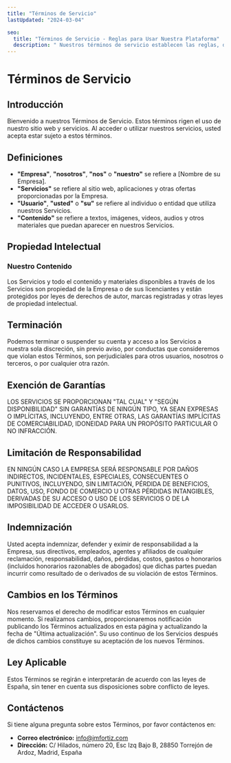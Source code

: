 ```yaml
---
title: "Términos de Servicio"
lastUpdated: "2024-03-04"

seo:
  title: "Términos de Servicio - Reglas para Usar Nuestra Plataforma"
  description: " Nuestros términos de servicio establecen las reglas, directrices y acuerdos legales entre usted y nuestra empresa."
---
```

# Términos de Servicio

## Introducción

Bienvenido a nuestros Términos de Servicio. Estos términos rigen el uso de nuestro sitio web y servicios. Al acceder o utilizar nuestros servicios, usted acepta estar sujeto a estos términos.

## Definiciones

- **"Empresa"**, **"nosotros"**, **"nos"** o **"nuestro"** se refiere a [Nombre de su Empresa].
- **"Servicios"** se refiere al sitio web, aplicaciones y otras ofertas proporcionadas por la Empresa.
- **"Usuario"**, **"usted"** o **"su"** se refiere al individuo o entidad que utiliza nuestros Servicios.
- **"Contenido"** se refiere a textos, imágenes, videos, audios y otros materiales que puedan aparecer en nuestros Servicios.

## Propiedad Intelectual

### Nuestro Contenido

Los Servicios y todo el contenido y materiales disponibles a través de los Servicios son propiedad de la Empresa o de sus licenciantes y están protegidos por leyes de derechos de autor, marcas registradas y otras leyes de propiedad intelectual.

## Terminación

Podemos terminar o suspender su cuenta y acceso a los Servicios a nuestra sola discreción, sin previo aviso, por conductas que consideremos que violan estos Términos, son perjudiciales para otros usuarios, nosotros o terceros, o por cualquier otra razón.

## Exención de Garantías

LOS SERVICIOS SE PROPORCIONAN "TAL CUAL" Y "SEGÚN DISPONIBILIDAD" SIN GARANTÍAS DE NINGÚN TIPO, YA SEAN EXPRESAS O IMPLÍCITAS, INCLUYENDO, ENTRE OTRAS, LAS GARANTÍAS IMPLÍCITAS DE COMERCIABILIDAD, IDONEIDAD PARA UN PROPÓSITO PARTICULAR O NO INFRACCIÓN.

## Limitación de Responsabilidad

EN NINGÚN CASO LA EMPRESA SERÁ RESPONSABLE POR DAÑOS INDIRECTOS, INCIDENTALES, ESPECIALES, CONSECUENTES O PUNITIVOS, INCLUYENDO, SIN LIMITACIÓN, PÉRDIDA DE BENEFICIOS, DATOS, USO, FONDO DE COMERCIO U OTRAS PÉRDIDAS INTANGIBLES, DERIVADAS DE SU ACCESO O USO DE LOS SERVICIOS O DE LA IMPOSIBILIDAD DE ACCEDER O USARLOS.

## Indemnización

Usted acepta indemnizar, defender y eximir de responsabilidad a la Empresa, sus directivos, empleados, agentes y afiliados de cualquier reclamación, responsabilidad, daños, pérdidas, costos, gastos o honorarios (incluidos honorarios razonables de abogados) que dichas partes puedan incurrir como resultado de o derivados de su violación de estos Términos.

## Cambios en los Términos

Nos reservamos el derecho de modificar estos Términos en cualquier momento. Si realizamos cambios, proporcionaremos notificación publicando los Términos actualizados en esta página y actualizando la fecha de "Última actualización". Su uso continuo de los Servicios después de dichos cambios constituye su aceptación de los nuevos Términos.

## Ley Aplicable

Estos Términos se regirán e interpretarán de acuerdo con las leyes de España, sin tener en cuenta sus disposiciones sobre conflicto de leyes.

## Contáctenos

Si tiene alguna pregunta sobre estos Términos, por favor contáctenos en:

- **Correo electrónico:** info@jmfortiz.com
- **Dirección:** C/ Hilados, número 20, Esc Izq Bajo B, 28850 Torrejón de Ardoz, Madrid, España

